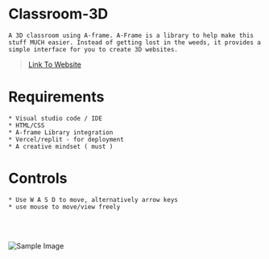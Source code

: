 # Classroom-3D
```
A 3D classroom using A-frame. A-Frame is a library to help make this stuff MUCH easier. Instead of getting lost in the weeds, it provides a simple interface for you to create 3D websites.
```

> [Link To Website](https://classroom-3-d.vercel.app)

# Requirements
```
* Visual studio code / IDE
* HTML/CSS
* A-frame Library integration
* Vercel/replit - for deployment
* A creative mindset ( must )
```

# Controls

```
* Use W A S D to move, alternatively arrow keys
* use mouse to move/view freely
```

<br>
<br>

![Sample Image](https://i.ibb.co/XxPxNwKz/Screenshot-2025-06-30-at-5-22-51-PM.png)
